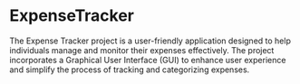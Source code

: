 # ExpenseTracker
The Expense Tracker project is a user-friendly application designed to help individuals manage and monitor their expenses effectively. The project incorporates a Graphical User Interface (GUI) to enhance user experience and simplify the process of tracking and categorizing expenses.
